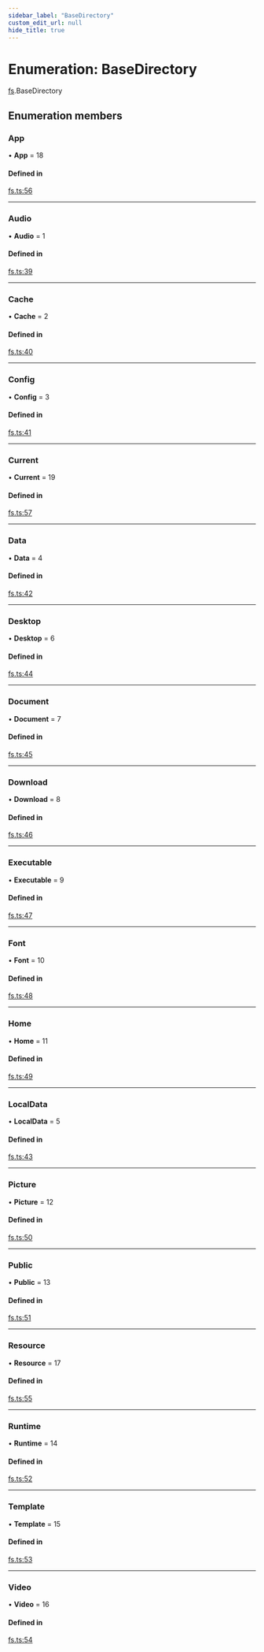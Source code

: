 ```yaml
---
sidebar_label: "BaseDirectory"
custom_edit_url: null
hide_title: true
---
```


# Enumeration: BaseDirectory

[fs](../modules/fs.md).BaseDirectory

## Enumeration members

### App

• **App** = 18

#### Defined in

[fs.ts:56](https://github.com/tauri-apps/tauri/blob/01d4ada/tooling/api/src/fs.ts#L56)

___

### Audio

• **Audio** = 1

#### Defined in

[fs.ts:39](https://github.com/tauri-apps/tauri/blob/01d4ada/tooling/api/src/fs.ts#L39)

___

### Cache

• **Cache** = 2

#### Defined in

[fs.ts:40](https://github.com/tauri-apps/tauri/blob/01d4ada/tooling/api/src/fs.ts#L40)

___

### Config

• **Config** = 3

#### Defined in

[fs.ts:41](https://github.com/tauri-apps/tauri/blob/01d4ada/tooling/api/src/fs.ts#L41)

___

### Current

• **Current** = 19

#### Defined in

[fs.ts:57](https://github.com/tauri-apps/tauri/blob/01d4ada/tooling/api/src/fs.ts#L57)

___

### Data

• **Data** = 4

#### Defined in

[fs.ts:42](https://github.com/tauri-apps/tauri/blob/01d4ada/tooling/api/src/fs.ts#L42)

___

### Desktop

• **Desktop** = 6

#### Defined in

[fs.ts:44](https://github.com/tauri-apps/tauri/blob/01d4ada/tooling/api/src/fs.ts#L44)

___

### Document

• **Document** = 7

#### Defined in

[fs.ts:45](https://github.com/tauri-apps/tauri/blob/01d4ada/tooling/api/src/fs.ts#L45)

___

### Download

• **Download** = 8

#### Defined in

[fs.ts:46](https://github.com/tauri-apps/tauri/blob/01d4ada/tooling/api/src/fs.ts#L46)

___

### Executable

• **Executable** = 9

#### Defined in

[fs.ts:47](https://github.com/tauri-apps/tauri/blob/01d4ada/tooling/api/src/fs.ts#L47)

___

### Font

• **Font** = 10

#### Defined in

[fs.ts:48](https://github.com/tauri-apps/tauri/blob/01d4ada/tooling/api/src/fs.ts#L48)

___

### Home

• **Home** = 11

#### Defined in

[fs.ts:49](https://github.com/tauri-apps/tauri/blob/01d4ada/tooling/api/src/fs.ts#L49)

___

### LocalData

• **LocalData** = 5

#### Defined in

[fs.ts:43](https://github.com/tauri-apps/tauri/blob/01d4ada/tooling/api/src/fs.ts#L43)

___

### Picture

• **Picture** = 12

#### Defined in

[fs.ts:50](https://github.com/tauri-apps/tauri/blob/01d4ada/tooling/api/src/fs.ts#L50)

___

### Public

• **Public** = 13

#### Defined in

[fs.ts:51](https://github.com/tauri-apps/tauri/blob/01d4ada/tooling/api/src/fs.ts#L51)

___

### Resource

• **Resource** = 17

#### Defined in

[fs.ts:55](https://github.com/tauri-apps/tauri/blob/01d4ada/tooling/api/src/fs.ts#L55)

___

### Runtime

• **Runtime** = 14

#### Defined in

[fs.ts:52](https://github.com/tauri-apps/tauri/blob/01d4ada/tooling/api/src/fs.ts#L52)

___

### Template

• **Template** = 15

#### Defined in

[fs.ts:53](https://github.com/tauri-apps/tauri/blob/01d4ada/tooling/api/src/fs.ts#L53)

___

### Video

• **Video** = 16

#### Defined in

[fs.ts:54](https://github.com/tauri-apps/tauri/blob/01d4ada/tooling/api/src/fs.ts#L54)
